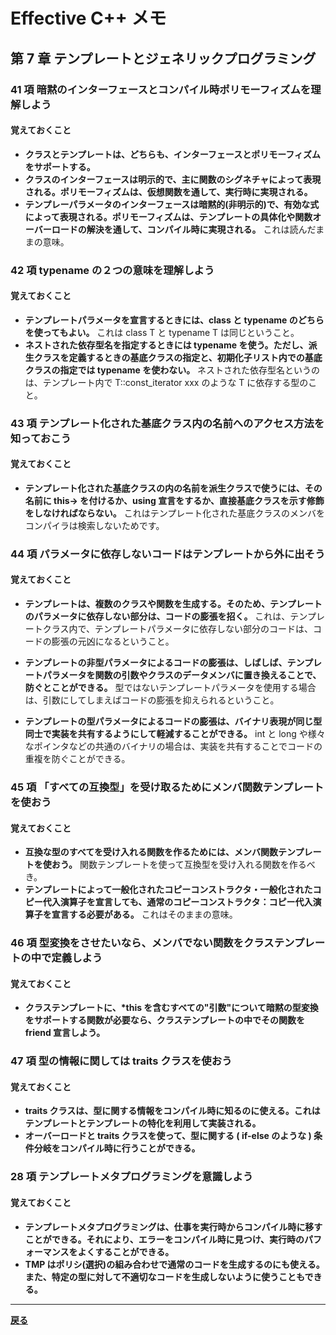 # Effective C++ メモ

## 第 7 章 テンプレートとジェネリックプログラミング

### 41 項 暗黙のインターフェースとコンパイル時ポリモーフィズムを理解しよう

#### 覚えておくこと

* **クラスとテンプレートは、どちらも、インターフェースとポリモーフィズムをサポートする。**
* **クラスのインターフェースは明示的で、主に関数のシグネチャによって表現される。ポリモーフィズムは、仮想関数を通して、実行時に実現される。**
* **テンプレーパラメータのインターフェースは暗黙的(非明示的)で、有効な式によって表現される。ポリモーフィズムは、テンプレートの具体化や関数オーバーロードの解決を通して、コンパイル時に実現される。**
  これは読んだままの意味。

### 42 項 typename の２つの意味を理解しよう

#### 覚えておくこと

* **テンプレートパラメータを宣言するときには、class と typename のどちらを使ってもよい。**
  これは class T と typename T は同じということ。
* **ネストされた依存型名を指定するときには typename を使う。ただし、派生クラスを定義するときの基底クラスの指定と、初期化子リスト内での基底クラスの指定では typename を使わない。**
  ネストされた依存型名というのは、テンプレート内で T::const_iterator xxx のような T に依存する型のこと。

### 43 項 テンプレート化された基底クラス内の名前へのアクセス方法を知っておこう

#### 覚えておくこと

* **テンプレート化された基底クラスの内の名前を派生クラスで使うには、その名前に this-\> を付けるか、using 宣言をするか、直接基底クラスを示す修飾をしなければならない。**
  これはテンプレート化された基底クラスのメンバをコンパイラは検索しないためです。

### 44 項 パラメータに依存しないコードはテンプレートから外に出そう

#### 覚えておくこと

* **テンプレートは、複数のクラスや関数を生成する。そのため、テンプレートのパラメータに依存しない部分は、コードの膨張を招く。**
  これは、テンプレートクラス内で、テンプレートパラメータに依存しない部分のコードは、コードの膨張の元凶になるということ。

* **テンプレートの非型パラメータによるコードの膨張は、しばしば、テンプレートパラメータを関数の引数やクラスのデータメンバに置き換えることで、防ぐとことができる。**
  型ではないテンプレートパラメータを使用する場合は、引数にしてしまえばコードの膨張を抑えられるということ。

* **テンプレートの型パラメータによるコードの膨張は、バイナリ表現が同じ型同士で実装を共有するようにして軽減することができる。**
  int と long や様々なポインタなどの共通のバイナリの場合は、実装を共有することでコードの重複を防ぐことができる。

### 45 項 「すべての互換型」を受け取るためにメンバ関数テンプレートを使おう

#### 覚えておくこと

* **互換な型のすべてを受け入れる関数を作るためには、メンバ関数テンプレートを使おう。**
  関数テンプレートを使って互換型を受け入れる関数を作るべき。
* **テンプレートによって一般化されたコピーコンストラクタ・一般化されたコピー代入演算子を宣言しても、通常のコピーコンストラクタ：コピー代入演算子を宣言する必要がある。**
  これはそのままの意味。

### 46 項 型変換をさせたいなら、メンバでない関数をクラステンプレートの中で定義しよう

#### 覚えておくこと

* **クラステンプレートに、\*this を含むすべての"引数"について暗黙の型変換をサポートする関数が必要なら、クラステンプレートの中でその関数を friend 宣言しよう。**

### 47 項 型の情報に関しては traits クラスを使おう

#### 覚えておくこと

* **traits クラスは、型に関する情報をコンパイル時に知るのに使える。これはテンプレートとテンプレートの特化を利用して実装される。**
* **オーバーロードと traits クラスを使って、型に関する ( if-else のような ) 条件分岐をコンパイル時に行うことができる。**

### 28 項 テンプレートメタプログラミングを意識しよう

#### 覚えておくこと

* **テンプレートメタプログラミングは、仕事を実行時からコンパイル時に移すことができる。それにより、エラーをコンパイル時に見つけ、実行時のパフォーマンスをよくすることができる。**
* **TMP はポリシ(選択)の組み合わせで通常のコードを生成するのにも使える。また、特定の型に対して不適切なコードを生成しないように使うこともできる。**

***

**[戻る](./index.md)**
